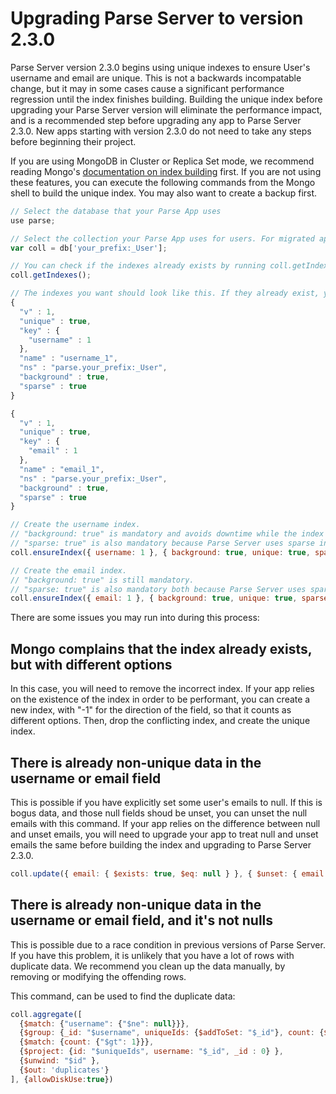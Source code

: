 # Upgrading Parse Server to version 2.3.0

Parse Server version 2.3.0 begins using unique indexes to ensure User's username and email are unique. This is not a backwards incompatable change, but it may in some cases cause a significant performance regression until the index finishes building. Building the unique index before upgrading your Parse Server version will eliminate the performance impact, and is a recommended step before upgrading any app to Parse Server 2.3.0. New apps starting with version 2.3.0 do not need to take any steps before beginning their project.

If you are using MongoDB in Cluster or Replica Set mode, we recommend reading Mongo's [documentation on index building](https://docs.mongodb.com/v3.0/tutorial/build-indexes-on-replica-sets/) first. If you are not using these features, you can execute the following commands from the Mongo shell to build the unique index. You may also want to create a backup first.

```js
// Select the database that your Parse App uses
use parse;

// Select the collection your Parse App uses for users. For migrated apps, this probably includes a collectionPrefix.
var coll = db['your_prefix:_User'];

// You can check if the indexes already exists by running coll.getIndexes()
coll.getIndexes();

// The indexes you want should look like this. If they already exist, you can skip creating them.
{
  "v" : 1,
  "unique" : true,
  "key" : {
    "username" : 1
  },
  "name" : "username_1",
  "ns" : "parse.your_prefix:_User",
  "background" : true,
  "sparse" : true
}

{
  "v" : 1,
  "unique" : true,
  "key" : {
    "email" : 1
  },
  "name" : "email_1",
  "ns" : "parse.your_prefix:_User",
  "background" : true,
  "sparse" : true
}

// Create the username index.
// "background: true" is mandatory and avoids downtime while the index builds.
// "sparse: true" is also mandatory because Parse Server uses sparse indexes.
coll.ensureIndex({ username: 1 }, { background: true, unique: true, sparse: true });

// Create the email index.
// "background: true" is still mandatory.
// "sparse: true" is also mandatory both because Parse Server uses sparse indexes, and because email addresses are not required by the Parse API.
coll.ensureIndex({ email: 1 }, { background: true, unique: true, sparse: true });
```

There are some issues you may run into during this process:

## Mongo complains that the index already exists, but with different options

In this case, you will need to remove the incorrect index. If your app relies on the existence of the index in order to be performant, you can create a new index, with "-1" for the direction of the field, so that it counts as different options. Then, drop the conflicting index, and create the unique index.

## There is already non-unique data in the username or email field

This is possible if you have explicitly set some user's emails to null. If this is bogus data, and those null fields shoud be unset, you can unset the null emails with this command. If your app relies on the difference between null and unset emails, you will need to upgrade your app to treat null and unset emails the same before building the index and upgrading to Parse Server 2.3.0.

```js
coll.update({ email: { $exists: true, $eq: null } }, { $unset: { email: '' } }, { multi: true })
```

## There is already non-unique data in the username or email field, and it's not nulls

This is possible due to a race condition in previous versions of Parse Server. If you have this problem, it is unlikely that you have a lot of rows with duplicate data. We recommend you clean up the data manually, by removing or modifying the offending rows.

This command, can be used to find the duplicate data:

```js
coll.aggregate([
  {$match: {"username": {"$ne": null}}},
  {$group: {_id: "$username", uniqueIds: {$addToSet: "$_id"}, count: {$sum: 1}}},
  {$match: {count: {"$gt": 1}}},
  {$project: {id: "$uniqueIds", username: "$_id", _id : 0} },
  {$unwind: "$id" },
  {$out: 'duplicates'}
], {allowDiskUse:true})
```
